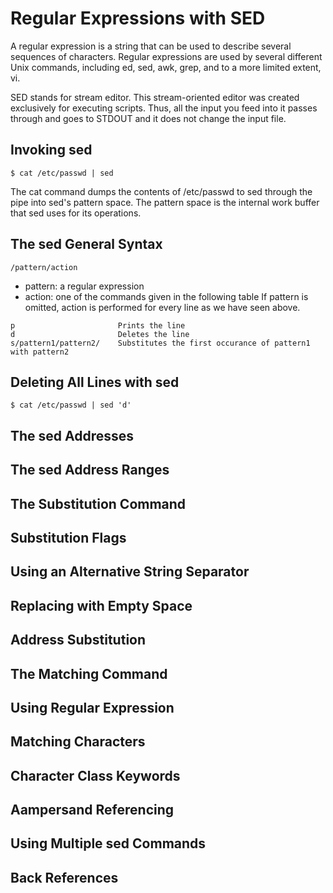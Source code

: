 # Regular Expressions with SED
A regular expression is a string that can be used to describe several sequences of characters. 
Regular expressions are used by several different Unix commands, including ed, sed, awk, grep, 
and to a more limited extent, vi. 

SED stands for stream editor. This stream-oriented editor was created exclusively for executing 
scripts. Thus, all the input you feed into it passes through and goes to STDOUT and it does not 
change the input file.

## Invoking sed
```
$ cat /etc/passwd | sed
```
The cat command dumps the contents of /etc/passwd to sed through the pipe into sed's pattern space. 
The pattern space is the internal work buffer that sed uses for its operations.

## The sed General Syntax
```
/pattern/action
```
- pattern: a regular expression
- action: one of the commands given in the following table
If pattern is omitted, action is performed for every line as we have seen above.
```
p                       Prints the line
d                       Deletes the line
s/pattern1/pattern2/    Substitutes the first occurance of pattern1 with pattern2
```

## Deleting All Lines with sed
```
$ cat /etc/passwd | sed 'd'
```

## The sed Addresses

## The sed Address Ranges

## The Substitution Command

## Substitution Flags

## Using an Alternative String Separator

## Replacing with Empty Space

## Address Substitution

## The Matching Command

## Using Regular Expression

## Matching Characters

## Character Class Keywords

## Aampersand Referencing

## Using Multiple sed Commands

## Back References
